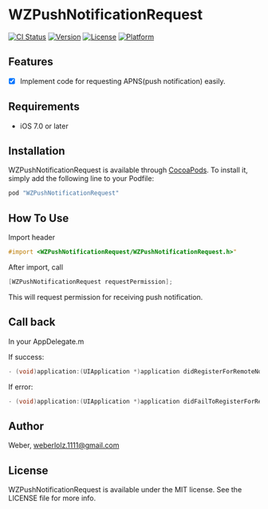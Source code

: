 # WZPushNotificationRequest

[![CI Status](http://img.shields.io/travis/Weberlolz/WZPushNotificationRequest.svg?style=flat)](https://travis-ci.org/Weberlolz/WZPushNotificationRequest)
[![Version](https://img.shields.io/cocoapods/v/WZPushNotificationRequest.svg?style=flat)](http://cocoapods.org/pods/WZPushNotificationRequest)
[![License](https://img.shields.io/cocoapods/l/WZPushNotificationRequest.svg?style=flat)](http://cocoapods.org/pods/WZPushNotificationRequest)
[![Platform](https://img.shields.io/cocoapods/p/WZPushNotificationRequest.svg?style=flat)](http://cocoapods.org/pods/WZPushNotificationRequest)

## Features

- [x] Implement code for requesting APNS(push notification) easily.

## Requirements

- iOS 7.0 or later

## Installation

WZPushNotificationRequest is available through [CocoaPods](http://cocoapods.org). To install
it, simply add the following line to your Podfile:

```ruby
pod "WZPushNotificationRequest"
```

## How To Use

Import header
```objective-c
#import <WZPushNotificationRequest/WZPushNotificationRequest.h>"
```

After import, call
```objective-c
[WZPushNotificationRequest requestPermission];
```
This will request permission for receiving push notification.

## Call back
In your AppDelegate.m

If success:
```objective-c
- (void)application:(UIApplication *)application didRegisterForRemoteNotificationsWithDeviceToken:(NSData *)deviceToken
```

If error:
```objective-c
- (void)application:(UIApplication *)application didFailToRegisterForRemoteNotificationsWithError:(NSError *)error
```

## Author

Weber, weberlolz.1111@gmail.com

## License

WZPushNotificationRequest is available under the MIT license. See the LICENSE file for more info.
